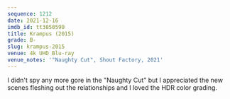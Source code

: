 ```yaml
---
sequence: 1212
date: 2021-12-16
imdb_id: tt3850590
title: Krampus (2015)
grade: B-
slug: krampus-2015
venue: 4k UHD Blu-ray
venue_notes: '"Naughty Cut", Shout Factory, 2021'
---
```


I didn't spy any more gore in the "Naughty Cut" but I appreciated the new scenes fleshing out the relationships and I loved the HDR color grading.
